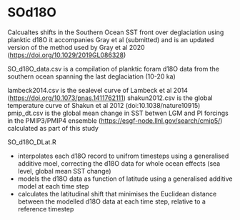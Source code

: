 # SOd18O
Calcualtes shifts in the Southern Ocean SST front over deglaciation using planktic d18O 
it accompanies Gray et al (submitted) and is an updated version of the method used by Gray et al 2020 (https://doi.org/10.1029/2019GL086328)

SO_d18O_data.csv is a compilation of planktic foram d18O data from the southern ocean spanning the last deglaciation (10-20 ka)

lambeck2014.csv is the sealevel curve of Lambeck et al 2014 (https://doi.org/10.1073/pnas.1411762111)
shakun2012.csv  is the global temperature curve of Shakun et al 2012 (doi:10.1038/nature10915)
pmip_dt.csv is the global mean change in SST betwen LGM and PI forcings in the PMIP3/PMIP4 ensemble (https://esgf-node.llnl.gov/search/cmip5/) calculated as part of this study

SO_d18O_DLat.R 
- interpolates each d18O record to unifrom timesteps using a generalised additive moel, correcting the d18O data for whole ocean effects (sea level, global mean SST change)
- models the d18O data as function of latitude using a generalised additive model at each time step
- calculates the latitudinal shift that minimises the Euclidean distance between the modelled d18O data at each time step, relative to a reference timestep
